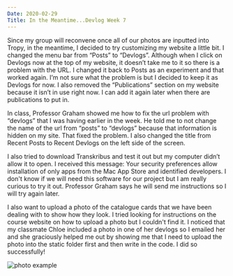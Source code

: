 ```yaml
---
Date: 2020-02-29
Title: In the Meantime...Devlog Week 7
---
```


Since my group will reconvene once all of our photos are inputted into Tropy, in the meantime, I decided to try customizing my website a little bit. I changed the menu bar from “Posts” to “Devlogs”. Although when I click on Devlogs now at the top of my website, it doesn’t take me to it so there is a problem with the URL. I changed it back to Posts as an experiment and that worked again. I’m not sure what the problem is but I decided to keep it as Devlogs for now. I also removed the “Publications” section on my website because it isn’t in use right now. I can add it again later when there are publications to put in. 

In class, Professor Graham showed me how to fix the url problem with “devlogs” that I was having earlier in the week. He told me to not change the name of the url from “posts” to “devlogs” because that information is hidden on my site. That fixed the problem. I also changed the title from Recent Posts to Recent Devlogs on the left side of the screen. 

I also tried to download Transkribus and test it out but my computer didn’t allow it to open. I received this message: Your security preferences allow installation of only apps from the Mac App Store and identified developers. I don't know if we will need this software for our project but I am really curious to try it out. Professor Graham says he will send me instructions so I will try again later.

I also want to upload a photo of the catalogue cards that we have been dealing with to show how they look. I tried looking for instructions on the course website on how to upload a photo but I couldn't find it. I noticed that my classmate Chloe included a photo in one of her devlogs so I emailed her and she graciously helped me out by showing me that I need to upload the photo into the static folder first and then write in the code. I did so successfully! 

![photo example](/IMG/7712.jpg)
